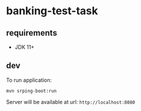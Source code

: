 # banking-test-task

## requirements

* JDK 11+

## dev

To run application:

```
mvn srping-boot:run
```

Server will be available at url: `http://localhost:8080`